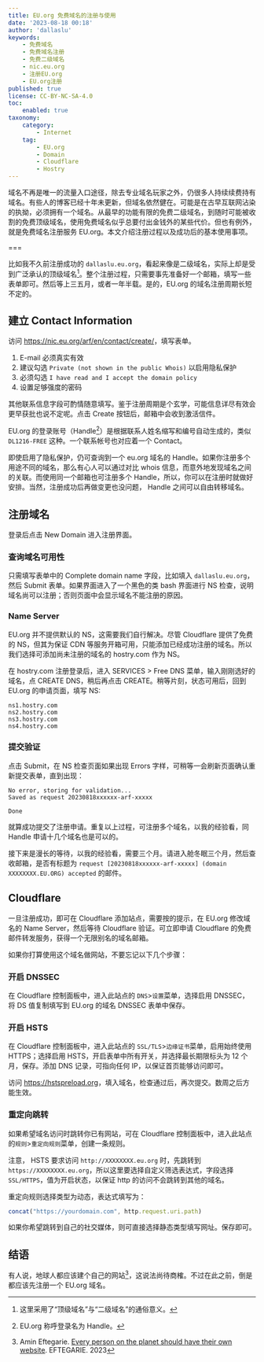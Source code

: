 ```yaml
---
title: EU.org 免费域名的注册与使用
date: '2023-08-18 00:18'
author: 'dallaslu'
keywords:
    - 免费域名
    - 免费域名注册
    - 免费二级域名
    - nic.eu.org
    - 注册EU.org
    - EU.org注册
published: true
license: CC-BY-NC-SA-4.0
toc:
    enabled: true
taxonomy:
    category:
        - Internet
    tag:
        - EU.org
        - Domain
        - Cloudflare
        - Hostry
---
```


域名不再是唯一的流量入口途径，除去专业域名玩家之外，仍很多人持续续费持有域名。有些人的博客已经十年未更新，但域名依然健在。可能是在古早互联网沾染的执拗，必须拥有一个域名。从最早的功能有限的免费二级域名，到随时可能被收割的免费顶级域名，使用免费域名似乎总要付出金钱外的某些代价。但也有例外，就是免费域名注册服务 EU.org。本文介绍注册过程以及成功后的基本使用事项。

===

比如我不久前注册成功的 `dallaslu.eu.org`，看起来像是二级域名，实际上却是受到广泛承认的顶级域名[^note:domain-level]。整个注册过程，只需要事先准备好一个邮箱，填写一些表单即可。然后等上三五月，或者一年半载。是的，EU.org 的域名注册周期长短不定的。

## 建立 Contact Information

访问 <https://nic.eu.org/arf/en/contact/create/>，填写表单。

1. E-mail 必须真实有效
2. 建议勾选 `Private (not shown in the public Whois)` 以启用隐私保护
3. 必须勾选 `I have read and I accept the domain policy `
4. 设置足够强度的密码

其他联系信息字段可酌情随意填写。鉴于注册周期是个玄学，可能信息详尽有效会更早获批也说不定呢。点击 Create 按钮后，邮箱中会收到激活信件。

EU.org 的登录账号（Handle[^note:eu-handle]）是根据联系人姓名缩写和编号自动生成的，类似 `DL1216-FREE` 这种。一个联系帐号也对应着一个 Contact。

即使启用了隐私保护，仍可查询到一个 eu.org 域名的 Handle。如果你注册多个用途不同的域名，那么有心人可以通过对比 whois 信息，而意外地发现域名之间的关联。而使用同一个邮箱也可注册多个 Handle，所以，你可以在注册时就做好安排。当然，注册成功后再做变更也没问题， Handle 之间可以自由转移域名。

## 注册域名

登录后点击 New Domain 进入注册界面。

### 查询域名可用性

只需填写表单中的 Complete domain name 字段，比如填入 `dallaslu.eu.org`，然后 Submit 表单。如果界面进入了一个黑色的类 bash 界面进行 NS 检查，说明域名尚可以注册；否则页面中会显示域名不能注册的原因。

### Name Server

EU.org 并不提供默认的 NS，这需要我们自行解决。尽管 Cloudflare 提供了免费的 NS，但其为保证 CDN 等服务开箱可用，只能添加已经成功注册的域名。所以我们选择可添加尚未注册的域名的 hostry.com 作为 NS。

在 hostry.com 注册登录后，进入 SERVICES > Free DNS 菜单，输入刚刚选好的域名，点 CREATE DNS，稍后再点击 CREATE。稍等片刻，状态可用后，回到 EU.org 的申请页面，填写 NS:

    ns1.hostry.com
    ns2.hostry.com
    ns3.hostry.com
    ns4.hostry.com

### 提交验证

点击 Submit，在 NS 检查页面如果出现 Errors 字样，可稍等一会刷新页面确认重新提交表单，直到出现：

    No error, storing for validation...
    Saved as request 20230818xxxxxx-arf-xxxxx

    Done

就算成功提交了注册申请。重复以上过程，可注册多个域名，以我的经验看，同 Handle 申请十几个域名也是可以的。
 
接下来是漫长的等待，以我的经验看，需要三个月。请进入舱冬眠三个月，然后查收邮箱，是否有标题为 `request [20230818xxxxxx-arf-xxxxx] (domain XXXXXXXX.EU.ORG) accepted` 的邮件。

## Cloudflare

一旦注册成功，即可在 Cloudflare 添加站点，需要按的提示，在 EU.org 修改域名的 Name Server，然后等待 Cloudflare 验证。可立即申请 Cloudflare 的免费邮件转发服务，获得一个无限别名的域名邮箱。

如果你打算使用这个域名做网站，不要忘记以下几个步骤：

### 开启 DNSSEC

在 Cloudflare 控制面板中，进入此站点的 `DNS`>`设置`菜单，选择启用 DNSSEC，将 DS 值复制填写到 EU.org 的域名 DNSSEC 表单中保存。

### 开启 HSTS

在 Cloudflare 控制面板中，进入此站点的 `SSL/TLS`>`边缘证书`菜单，启用始终使用 HTTPS；选择启用 HSTS，开启表单中所有开关，并选择最长期限标头为 12 个月，保存。添加 DNS 记录，可指向任何 IP，以保证首页能够访问即可。

访问 <https://hstspreload.org>，填入域名，检查通过后，再次提交。数周之后方能生效。

### 重定向跳转

如果希望域名访问时跳转你已有网站，可在 Cloudflare 控制面板中，进入此站点的`规则`>`重定向规则`菜单，创建一条规则。

注意， HSTS 要求访问 `http://XXXXXXXX.eu.org` 时，先跳转到 `https://XXXXXXXX.eu.org`，所以这里要选择自定义筛选表达式，字段选择 `SSL/HTTPS`，值为开启状态，以保证 http 的访问不会跳转到其他的域名。

重定向规则选择类型为动态，表达式填写为：

```javascript
concat("https://yourdomain.com", http.request.uri.path)
```

如果你希望跳转到自己的社交媒体，则可直接选择静态类型填写网址。保存即可。

## 结语

有人说，地球人都应该建个自己的网站[^everyone-own-website]，这说法尚待商榷。不过在此之前，倒是都应该先注册一个 EU.org 域名。

[^note:domain-level]: 这里采用了“顶级域名”与“二级域名”的通俗意义。
[^note:eu-handle]: EU.org 称呼登录名为 Handle。
[^everyone-own-website]: Amin Eftegarie. [Every person on the planet should have their own website](https://eftegarie.com/every-person-on-the-planet-should-have-their-own-website/). EFTEGARIE. 2023